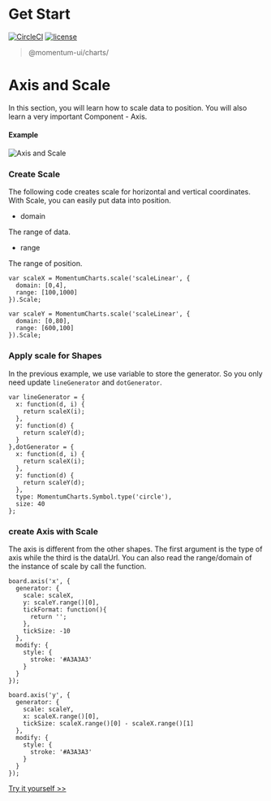 # Get Start

[![CircleCI](https://img.shields.io/circleci/project/github/momentum-design/momentum-ui/master.svg)](https://circleci.com/gh/momentum-design/momentum-ui/)
[![license](https://img.shields.io/github/license/momentum-design/momentum-ui.svg?color=blueviolet)](https://github.com/momentum-design/momentum-ui/blob/master/charts/LICENSE)

> @momentum-ui/charts/

# Axis and Scale

In this section, you will learn how to scale data to position. You will also learn a very important Component - Axis.

#### Example

![Axis and Scale](https://screenshot.codepen.io/3315115.pooqeoN.small.065646da-3d89-4fa7-94c3-8632d2da6315.png)

### Create Scale

The following code creates scale for horizontal and vertical coordinates. With Scale, you can easily put data into position.

+ domain

The range of data.

+ range

The range of position.

```
var scaleX = MomentumCharts.scale('scaleLinear', {
  domain: [0,4],
  range: [100,1000]
}).Scale;

var scaleY = MomentumCharts.scale('scaleLinear', {
  domain: [0,80],
  range: [600,100]
}).Scale;
```

### Apply scale for Shapes

In the previous example, we use variable to store the generator. So you only need update ```lineGenerator``` and ```dotGenerator```.


```
var lineGenerator = {
  x: function(d, i) {
    return scaleX(i);
  },
  y: function(d) {
    return scaleY(d);
  }
},dotGenerator = {
  x: function(d, i) {
    return scaleX(i);
  },
  y: function(d) {
    return scaleY(d);
  },      
  type: MomentumCharts.Symbol.type('circle'),
  size: 40
};
```

### create Axis with Scale

The axis is different from the other shapes. The first argument is the type of axis while the third is the dataUrl. You can also read the range/domain of the instance of scale by call the function.

```
board.axis('x', {
  generator: {
    scale: scaleX,
    y: scaleY.range()[0],
    tickFormat: function(){
      return '';
    },
    tickSize: -10
  },
  modify: {
    style: {
      stroke: '#A3A3A3'
    }
  }
});

board.axis('y', {
  generator: {
    scale: scaleY,
    x: scaleX.range()[0],
    tickSize: scaleX.range()[0] - scaleX.range()[1]
  },
  modify: {
    style: {
      stroke: '#A3A3A3'
    }
  }
});
```

[Try it yourself >>](https://codepen.io/arthusliang/pen/pooqeoN)
